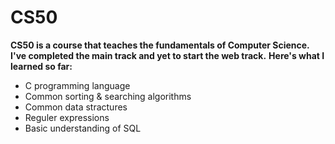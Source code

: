 # CS50

 **CS50 is a course that teaches the fundamentals of Computer Science. I've completed the main track and yet to start the web track.**
**Here's what I learned so far:**
- C programming language
- Common sorting & searching algorithms
- Common data stractures
- Reguler expressions
- Basic understanding of SQL
